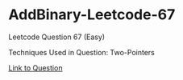 # AddBinary-Leetcode-67

Leetcode Question 67 (Easy)

Techniques Used in Question:
Two-Pointers

[Link to Question](https://leetcode.com/problems/add-binary/)
